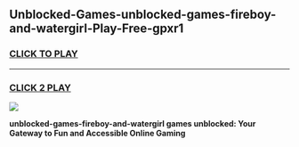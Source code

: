
## Unblocked-Games-unblocked-games-fireboy-and-watergirl-Play-Free-gpxr1
<h3>
<a href="https://premium76.site?title=unblocked-games-fireboy-and-watergirl&ref=21A">CLICK TO PLAY</a></h3>
<hr>

<h3>
<a href="https://premium76.site?title=unblocked-games-fireboy-and-watergirl&ref=21A">CLICK 2 PLAY</a>
  
</h3>

<a href="https://premium76.site?title=unblocked-games-fireboy-and-watergirl&ref=21A"><img src="https://clearcache.store/games.png"></a>


**unblocked-games-fireboy-and-watergirl games unblocked: Your Gateway to Fun and Accessible Online Gaming**
